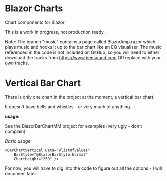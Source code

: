 # Blazor Charts

Chart components for Blazor

This is a work in progress, not production ready.

Note: The branch "music" contains a page called BlazorAmp.razor which plays music and hooks it up to the bar chart like an EQ visualiser. The music referenced in the code is not included on GitHub, so you will need to either download the tracks from https://www.bensound.com OR replace with your own tracks.
# Vertical Bar Chart

There is only one chart in the project at the moment, a vertical bar chart.

It doesn't have bells and whistles - or very much of anything.

**usage:**

See the BlazorBarChartMM project for examples (very ugly - don't complain)

*Basic usage:*

```
<BarChartVertical Data="@listOfValues"
	BarStyle="@BlazorBarStyle.Normal"
	ChartHeight="250" />
```

For now, you will have to dig into the code to figure out all the options - I will document later.



